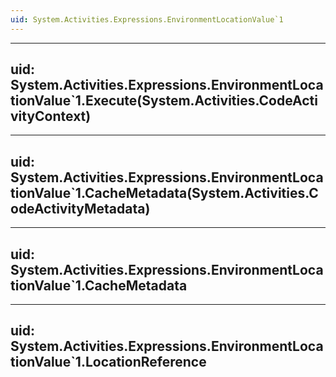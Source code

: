 ```yaml
---
uid: System.Activities.Expressions.EnvironmentLocationValue`1
---
```


---
uid: System.Activities.Expressions.EnvironmentLocationValue`1.Execute(System.Activities.CodeActivityContext)
---

---
uid: System.Activities.Expressions.EnvironmentLocationValue`1.CacheMetadata(System.Activities.CodeActivityMetadata)
---

---
uid: System.Activities.Expressions.EnvironmentLocationValue`1.CacheMetadata
---

---
uid: System.Activities.Expressions.EnvironmentLocationValue`1.LocationReference
---
